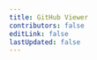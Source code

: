 ```yaml
---
title: GitHub Viewer
contributors: false
editLink: false
lastUpdated: false
---
```


<ClientOnly>
  <GitHubRepoViewer />
</ClientOnly>